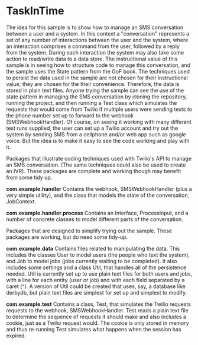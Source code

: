 # TaskInTime

The idea for this sample is to show how to manage an SMS conversation between a user and a system. In this context a "conversation" represents a set of any number of interactions between the user and the system, where an interaction comprises a command from the user, followed by a reply from the system. During each interaction the system may also take some action to read/write data to a data store.
The instructional value of this sample is in seeing how to structure code to manage this conversation, and the sample uses the State pattern from the GoF book.
The techniques used to persist the data used in the sample are not chosen for their instructional value; they are chosen for the their convenience. Therefore, the data is stored in plain text files. Anyone trying the sample can see the use of the state pattern in managing the SMS conversation by cloning the repository, running the project, and then running a Test class which simulates the requests that would come from Twilio if multiple users were sending texts to the phone number set up to forward to the webhook (SMSWebhookHandler).
Of course, on seeing it working with many different test runs supplied, the user can set up a Twilio account and try out the system by sending SMS from a cellphone and/or web app such as google voice. But the idea is to make it easy to see the code working and play with it.

Packages that illustrate coding techniques used with Twilio's API to manage an SMS conversation. (The same techniques could also be used to create an IVR).
These packages are complete and working though may benefit from some tidy up.

**com.example.handler**
Contains the webhook, SMSWebhookHandler (plus a very simple utility), and the class that models the state of the conversation, JobContext.

**com.example.handler.process**
Contains an Interface, ProcessInput, and a number of concrete classes to model different parts of the conversation.

Packages that are designed to simplify trying out the sample.
These packages are working, but do need some tidy-up.

**com.example.data**
Contains files related to manipulating the data. 
This includes the classes User to model users (the people who text the system), and Job to model jobs (jobs currently waiting to be completed).
It also includes some settings and a class Util, that handles all of the persistence needed.
Util is currently set up to use plain text files for both users and jobs, with a line for each entity (user or job) and with each field separated by a caret (^). A version of Util could be created that uses, say, a database like derbydb, but plain text files are simplest for set up and simplest to modify.

**com.example.test**
Contains a class, Test, that simulates the Twilio requests requests to the webhook, SMSWebhookHandler. Test reads a plain text file to determine the sequence of requests it should make and also includes a cookie, just as a Twilio request would. The cookie is only stored in memory and thus re-running Test simulates what happens when the session has expired.
